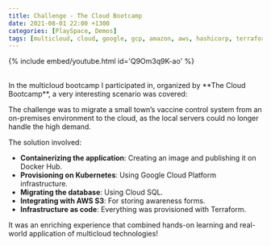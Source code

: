 ```yaml
---
title: Challenge - The Cloud Bootcamp
date: 2021-08-01 22:00 +1300
categories: [PlaySpace, Demos]
tags: [multicloud, cloud, google, gcp, amazon, aws, hashicorp, terraform, iac, automation, kubernetes, docker, k8s, s3]
---
```


{% include embed/youtube.html id='Q9Om3q9K-ao' %}

<br>
In the multicloud bootcamp I participated in, organized by **The Cloud Bootcamp**, a very interesting scenario was covered:

The challenge was to migrate a small town’s vaccine control system from an on-premises environment to the cloud, as the local servers could no longer handle the high demand.

The solution involved:

- **Containerizing the application**: Creating an image and publishing it on Docker Hub.  
- **Provisioning on Kubernetes**: Using Google Cloud Platform infrastructure.  
- **Migrating the database**: Using Cloud SQL.  
- **Integrating with AWS S3**: For storing awareness forms.  
- **Infrastructure as code**: Everything was provisioned with Terraform.

It was an enriching experience that combined hands-on learning and real-world application of multicloud technologies!
